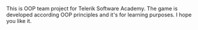 This is OOP team project for Telerik Software Academy. The game is developed according OOP principles and it's for learning purposes. I hope you like it.
